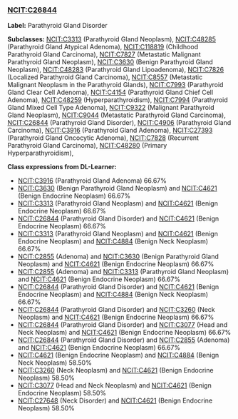 
### [NCIT:C26844](http://purl.obolibrary.org/obo/NCIT_C26844)
**Label:** Parathyroid Gland Disorder

**Subclasses:** [NCIT:C3313](http://purl.obolibrary.org/obo/NCIT_C3313) (Parathyroid Gland Neoplasm), [NCIT:C48285](http://purl.obolibrary.org/obo/NCIT_C48285) (Parathyroid Gland Atypical Adenoma), [NCIT:C118819](http://purl.obolibrary.org/obo/NCIT_C118819) (Childhood Parathyroid Gland Carcinoma), [NCIT:C7827](http://purl.obolibrary.org/obo/NCIT_C7827) (Metastatic Malignant Parathyroid Gland Neoplasm), [NCIT:C3630](http://purl.obolibrary.org/obo/NCIT_C3630) (Benign Parathyroid Gland Neoplasm), [NCIT:C48283](http://purl.obolibrary.org/obo/NCIT_C48283) (Parathyroid Gland Lipoadenoma), [NCIT:C7826](http://purl.obolibrary.org/obo/NCIT_C7826) (Localized Parathyroid Gland Carcinoma), [NCIT:C8557](http://purl.obolibrary.org/obo/NCIT_C8557) (Metastatic Malignant Neoplasm in the Parathyroid Glands), [NCIT:C7993](http://purl.obolibrary.org/obo/NCIT_C7993) (Parathyroid Gland Clear Cell Adenoma), [NCIT:C4154](http://purl.obolibrary.org/obo/NCIT_C4154) (Parathyroid Gland Chief Cell Adenoma), [NCIT:C48259](http://purl.obolibrary.org/obo/NCIT_C48259) (Hyperparathyroidism), [NCIT:C7994](http://purl.obolibrary.org/obo/NCIT_C7994) (Parathyroid Gland Mixed Cell Type Adenoma), [NCIT:C9322](http://purl.obolibrary.org/obo/NCIT_C9322) (Malignant Parathyroid Gland Neoplasm), [NCIT:C9044](http://purl.obolibrary.org/obo/NCIT_C9044) (Metastatic Parathyroid Gland Carcinoma), [NCIT:C26844](http://purl.obolibrary.org/obo/NCIT_C26844) (Parathyroid Gland Disorder), [NCIT:C4906](http://purl.obolibrary.org/obo/NCIT_C4906) (Parathyroid Gland Carcinoma), [NCIT:C3916](http://purl.obolibrary.org/obo/NCIT_C3916) (Parathyroid Gland Adenoma), [NCIT:C27393](http://purl.obolibrary.org/obo/NCIT_C27393) (Parathyroid Gland Oncocytic Adenoma), [NCIT:C7828](http://purl.obolibrary.org/obo/NCIT_C7828) (Recurrent Parathyroid Gland Carcinoma), [NCIT:C48280](http://purl.obolibrary.org/obo/NCIT_C48280) (Primary Hyperparathyroidism), 

**Class expressions from DL-Learner:**

- [NCIT:C3916](http://purl.obolibrary.org/obo/NCIT_C3916) (Parathyroid Gland Adenoma) 66.67%
- [NCIT:C3630](http://purl.obolibrary.org/obo/NCIT_C3630) (Benign Parathyroid Gland Neoplasm) and [NCIT:C4621](http://purl.obolibrary.org/obo/NCIT_C4621) (Benign Endocrine Neoplasm) 66.67%
- [NCIT:C3313](http://purl.obolibrary.org/obo/NCIT_C3313) (Parathyroid Gland Neoplasm) and [NCIT:C4621](http://purl.obolibrary.org/obo/NCIT_C4621) (Benign Endocrine Neoplasm) 66.67%
- [NCIT:C26844](http://purl.obolibrary.org/obo/NCIT_C26844) (Parathyroid Gland Disorder) and [NCIT:C4621](http://purl.obolibrary.org/obo/NCIT_C4621) (Benign Endocrine Neoplasm) 66.67%
- [NCIT:C3313](http://purl.obolibrary.org/obo/NCIT_C3313) (Parathyroid Gland Neoplasm) and [NCIT:C4621](http://purl.obolibrary.org/obo/NCIT_C4621) (Benign Endocrine Neoplasm) and [NCIT:C4884](http://purl.obolibrary.org/obo/NCIT_C4884) (Benign Neck Neoplasm) 66.67%
- [NCIT:C2855](http://purl.obolibrary.org/obo/NCIT_C2855) (Adenoma) and [NCIT:C3630](http://purl.obolibrary.org/obo/NCIT_C3630) (Benign Parathyroid Gland Neoplasm) and [NCIT:C4621](http://purl.obolibrary.org/obo/NCIT_C4621) (Benign Endocrine Neoplasm) 66.67%
- [NCIT:C2855](http://purl.obolibrary.org/obo/NCIT_C2855) (Adenoma) and [NCIT:C3313](http://purl.obolibrary.org/obo/NCIT_C3313) (Parathyroid Gland Neoplasm) and [NCIT:C4621](http://purl.obolibrary.org/obo/NCIT_C4621) (Benign Endocrine Neoplasm) 66.67%
- [NCIT:C26844](http://purl.obolibrary.org/obo/NCIT_C26844) (Parathyroid Gland Disorder) and [NCIT:C4621](http://purl.obolibrary.org/obo/NCIT_C4621) (Benign Endocrine Neoplasm) and [NCIT:C4884](http://purl.obolibrary.org/obo/NCIT_C4884) (Benign Neck Neoplasm) 66.67%
- [NCIT:C26844](http://purl.obolibrary.org/obo/NCIT_C26844) (Parathyroid Gland Disorder) and [NCIT:C3260](http://purl.obolibrary.org/obo/NCIT_C3260) (Neck Neoplasm) and [NCIT:C4621](http://purl.obolibrary.org/obo/NCIT_C4621) (Benign Endocrine Neoplasm) 66.67%
- [NCIT:C26844](http://purl.obolibrary.org/obo/NCIT_C26844) (Parathyroid Gland Disorder) and [NCIT:C3077](http://purl.obolibrary.org/obo/NCIT_C3077) (Head and Neck Neoplasm) and [NCIT:C4621](http://purl.obolibrary.org/obo/NCIT_C4621) (Benign Endocrine Neoplasm) 66.67%
- [NCIT:C26844](http://purl.obolibrary.org/obo/NCIT_C26844) (Parathyroid Gland Disorder) and [NCIT:C2855](http://purl.obolibrary.org/obo/NCIT_C2855) (Adenoma) and [NCIT:C4621](http://purl.obolibrary.org/obo/NCIT_C4621) (Benign Endocrine Neoplasm) 66.67%
- [NCIT:C4621](http://purl.obolibrary.org/obo/NCIT_C4621) (Benign Endocrine Neoplasm) and [NCIT:C4884](http://purl.obolibrary.org/obo/NCIT_C4884) (Benign Neck Neoplasm) 58.50%
- [NCIT:C3260](http://purl.obolibrary.org/obo/NCIT_C3260) (Neck Neoplasm) and [NCIT:C4621](http://purl.obolibrary.org/obo/NCIT_C4621) (Benign Endocrine Neoplasm) 58.50%
- [NCIT:C3077](http://purl.obolibrary.org/obo/NCIT_C3077) (Head and Neck Neoplasm) and [NCIT:C4621](http://purl.obolibrary.org/obo/NCIT_C4621) (Benign Endocrine Neoplasm) 58.50%
- [NCIT:C27648](http://purl.obolibrary.org/obo/NCIT_C27648) (Neck Disorder) and [NCIT:C4621](http://purl.obolibrary.org/obo/NCIT_C4621) (Benign Endocrine Neoplasm) 58.50%


